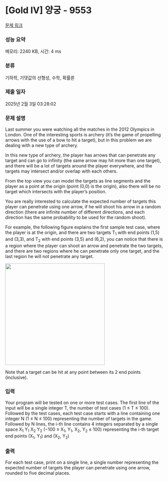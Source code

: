 # [Gold IV] 양궁 - 9553 

[문제 링크](https://www.acmicpc.net/problem/9553) 

### 성능 요약

메모리: 2240 KB, 시간: 4 ms

### 분류

기하학, 기댓값의 선형성, 수학, 확률론

### 제출 일자

2025년 2월 3일 03:28:02

### 문제 설명

<p>Last summer you were watching all the matches in the 2012 Olympics in London. One of the interesting sports is archery (it’s the game of propelling arrows with the use of a bow to hit a target), but in this problem we are dealing with a new type of archery.</p>

<p>In this new type of archery, the player has arrows that can penetrate any target and can go to infinity (the same arrow may hit more than one target), and there will be a lot of targets around the player everywhere, and the targets may intersect and/or overlap with each others.</p>

<p>From the top view you can model the targets as line segments and the player as a point at the origin (point (0,0) is the origin), also there will be no target which intersects with the player’s position.</p>

<p>You are really interested to calculate the expected number of targets this player can penetrate using one arrow, if he will shoot his arrow in a random direction (there are infinite number of different directions, and each direction has the same probability to be used for the random shoot).</p>

<p>For example, the following figure explains the first sample test case, where the player is at the origin, and there are two targets T<sub>1</sub> with end points (1,5) and (3,3), and T<sub>2</sub> with end points (3,5) and (6,2), you can notice that there is a region where the player can shoot an arrow and penetrate the two targets, and there are two regions where he can penetrate only one target, and the last region he will not penetrate any target.</p>

<p><img alt="" src="https://www.acmicpc.net/upload/images2/archery.png" style="height:323px; width:317px"></p>

<p>Note that a target can be hit at any point between its 2 end points (inclusive).</p>

### 입력 

 <p>Your program will be tested on one or more test cases. The first line of the input will be a single integer T, the number of test cases (1 ≤ T ≤ 100). Followed by the test cases, each test case starts with a line containing one integer N (1 ≤ N ≤ 100) representing the number of targets in the game. Followed by N lines, the i-th line contains 4 integers separated by a single space X<sub>1</sub> Y<sub>1</sub> X<sub>2</sub> Y<sub>2</sub> (−100 ≤ X<sub>1</sub>, Y<sub>1</sub>, X<sub>2</sub>, Y<sub>2</sub> ≤ 100) representing the i-th target end points (X<sub>1</sub>, Y<sub>1</sub>) and (X<sub>2</sub>, Y<sub>2</sub>)</p>

### 출력 

 <p>For each test case, print on a single line, a single number representing the expected number of targets the player can penetrate using one arrow, rounded to five decimal places.</p>

